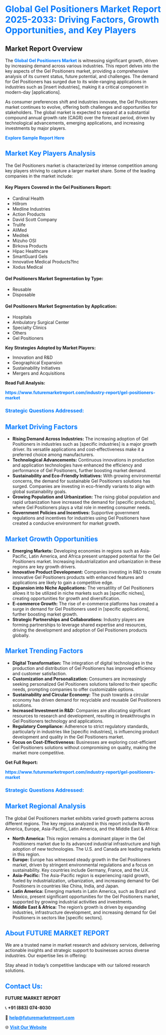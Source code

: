 <h1 style="color: #007BFF;">Global Gel Positioners Market Report 2025-2033: Driving Factors, Growth Opportunities, and Key Players</h1>

<section id="overview">
<h2>Market Report Overview</h2>
<p>The <a href="https://www.futuremarketreport.com/industry-report/gel-positioners-market" style="color: #007BFF; text-decoration: none;"><strong>Global Gel Positioners Market</strong></a> is witnessing significant growth, driven by increasing demand across various industries. This report delves into the key aspects of the Gel Positioners market, providing a comprehensive analysis of its current status, future potential, and challenges. The demand for Gel Positioners has surged due to its wide-ranging applications in industries such as [insert industries], making it a critical component in modern-day [applications].</p>
<p>As consumer preferences shift and industries innovate, the Gel Positioners market continues to evolve, offering both challenges and opportunities for stakeholders. The global market is expected to expand at a substantial compound annual growth rate (CAGR) over the forecast period, driven by technological advancements, emerging applications, and increasing investments by major players.</p>
</section>

<section id="overview">
<p><a href="https://www.futuremarketreport.com/request-sample/reportId=123722" style="color: #007BFF; text-decoration: none;"><strong>Explore Sample Report Here</strong></a></p>
</section>

<section id="key-players">
<h2 style="color: #007BFF;">Market Key Players Analysis</h2>
<p>The Gel Positioners market is characterized by intense competition among key players striving to capture a larger market share. Some of the leading companies in the market include:</p>
<h4>Key Players Covered in the Gel Positioners Report:</h4>
<ul><li>Cardinal Health</li><li>Hillrom</li><li>Medline Industries</li><li>Action Products</li><li>David Scott Company</li><li>Trulife</li><li>AliMed</li><li>Meditek</li><li>Mizuho OSI</li><li>Birkova Products</li><li>Hipac Healthcare</li><li>SmartGuard Gels</li><li>Innovative Medical Products?Inc</li><li>Xodus Medical</li></ul>
<h4>Gel Positioners Market Segmentation by Type:</h4>
<ul><li>Reusable</li><li>Disposable</li></ul>

<h4>Gel Positioners Market Segmentation by Application:</h4>
<ul><li>Hospitals</li><li>Ambulatory Surgical Center</li><li>Specialty Clinics</li><li>Others</li><li>Gel Positioners</li></ul>
<p><strong>Key Strategies Adopted by Market Players:</strong></p>
<ul>
<li>Innovation and R&D</li>
<li>Geographical Expansion</li>
<li>Sustainability Initiatives</li>
<li>Mergers and Acquisitions</li>
</ul>
</section>

<section>
<p><strong>Read Full Analysis: </strong></p><a href="https://www.futuremarketreport.com/industry-report/gel-positioners-market" style="color: #007BFF; text-decoration: none;"><strong>https://www.futuremarketreport.com/industry-report/gel-positioners-market</strong></a>
<h3 style="color: #007BFF;">Strategic Questions Addressed:</h3>
</section>

<section id="driving-factors">
<h2 style="color: #007BFF;">Market Driving Factors</h2>
<ul>
<li><strong>Rising Demand Across Industries:</strong> The increasing adoption of Gel Positioners in industries such as [specific industries] is a major growth driver. Its versatile applications and cost-effectiveness make it a preferred choice among manufacturers.</li>
<li><strong>Technological Advancements:</strong> Continuous innovations in production and application technologies have enhanced the efficiency and performance of Gel Positioners, further boosting market demand.</li>
<li><strong>Sustainability and Eco-Friendly Initiatives:</strong> With growing environmental concerns, the demand for sustainable Gel Positioners solutions has surged. Companies are investing in eco-friendly variants to align with global sustainability goals.</li>
<li><strong>Growing Population and Urbanization:</strong> The rising global population and rapid urbanization have increased the demand for [specific products], where Gel Positioners plays a vital role in meeting consumer needs.</li>
<li><strong>Government Policies and Incentives:</strong> Supportive government regulations and incentives for industries using Gel Positioners have created a conducive environment for market growth.</li>
</ul>
</section>

<section id="growth-opportunities">
<h2 style="color: #007BFF;">Market Growth Opportunities</h2>
<ul>
<li><strong>Emerging Markets:</strong> Developing economies in regions such as Asia-Pacific, Latin America, and Africa present untapped potential for the Gel Positioners market. Increasing industrialization and urbanization in these regions are key growth drivers.</li>
<li><strong>Innovative Product Development:</strong> Companies investing in R&D to create innovative Gel Positioners products with enhanced features and applications are likely to gain a competitive edge.</li>
<li><strong>Expansion into Niche Applications:</strong> The versatility of Gel Positioners allows it to be utilized in niche markets such as [specific niches], creating opportunities for growth and diversification.</li>
<li><strong>E-commerce Growth:</strong> The rise of e-commerce platforms has created a surge in demand for Gel Positioners used in [specific applications], further boosting market growth.</li>
<li><strong>Strategic Partnerships and Collaborations:</strong> Industry players are forming partnerships to leverage shared expertise and resources, driving the development and adoption of Gel Positioners products globally.</li>
</ul>
</section>

<section id="trending-factors">
<h2 style="color: #007BFF;">Market Trending Factors</h2>
<ul>
<li><strong>Digital Transformation:</strong> The integration of digital technologies in the production and distribution of Gel Positioners has improved efficiency and customer satisfaction.</li>
<li><strong>Customization and Personalization:</strong> Consumers are increasingly seeking personalized Gel Positioners solutions tailored to their specific needs, prompting companies to offer customizable options.</li>
<li><strong>Sustainability and Circular Economy:</strong> The push towards a circular economy has driven demand for recyclable and reusable Gel Positioners solutions.</li>
<li><strong>Increased Investment in R&D:</strong> Companies are allocating significant resources to research and development, resulting in breakthroughs in Gel Positioners technology and applications.</li>
<li><strong>Regulatory Compliance:</strong> Adherence to strict regulatory standards, particularly in industries like [specific industries], is influencing product development and quality in the Gel Positioners market.</li>
<li><strong>Focus on Cost-Effectiveness:</strong> Businesses are exploring cost-efficient Gel Positioners solutions without compromising on quality, making the market more competitive.</li>
</ul>
</section>

<section>
<p><strong>Get Full Report: </strong></p><a href="https://www.futuremarketreport.com/industry-report/gel-positioners-market" style="color: #007BFF; text-decoration: none;"><strong>https://www.futuremarketreport.com/industry-report/gel-positioners-market</strong></a>
<h3 style="color: #007BFF;">Strategic Questions Addressed:</h3>
</section>


<section id="regional-analysis">
<h2 style="color: #007BFF;">Market Regional Analysis</h2>
<p>The global Gel Positioners market exhibits varied growth patterns across different regions. The key regions analyzed in this report include North America, Europe, Asia-Pacific, Latin America, and the Middle East & Africa:</p>
<ul>
<li><strong>North America:</strong> This region remains a dominant player in the Gel Positioners market due to its advanced industrial infrastructure and high adoption of new technologies. The U.S. and Canada are leading markets in this region.</li>
<li><strong>Europe:</strong> Europe has witnessed steady growth in the Gel Positioners market, driven by stringent environmental regulations and a focus on sustainability. Key countries include Germany, France, and the U.K.</li>
<li><strong>Asia-Pacific:</strong> The Asia-Pacific region is experiencing rapid growth, fueled by industrialization, urbanization, and increasing demand for Gel Positioners in countries like China, India, and Japan.</li>
<li><strong>Latin America:</strong> Emerging markets in Latin America, such as Brazil and Mexico, present significant opportunities for the Gel Positioners market, supported by growing industrial activities and investments.</li>
<li><strong>Middle East & Africa:</strong> The region’s growth is driven by expanding industries, infrastructure development, and increasing demand for Gel Positioners in sectors like [specific sectors].</li>
</ul>
</section>

<footer>
<h2 style="color: #007BFF;">About FUTURE MARKET REPORT</h2>
<p>We are a trusted name in market research and advisory services, delivering actionable insights and strategic support to businesses across diverse industries. Our expertise lies in offering:</p>

<p>Stay ahead in today’s competitive landscape with our tailored research solutions.</p>

<h2 style="color: #007BFF;">Contact Us:</h2>
<p><strong>FUTURE MARKET REPORT</strong></p>
<p>📞 <strong>+91 (883) 074-8030</strong></p>
<p>📧 <strong><a href="mailto:help@futuremarketreport.com" style="color: #007BFF;">help@futuremarketreport.com</a></strong></p>
<p>🌐 <strong><a href="https://www.futuremarketreport.com/" style="color: #007BFF;">Visit Our Website</a></strong></p>
</footer>